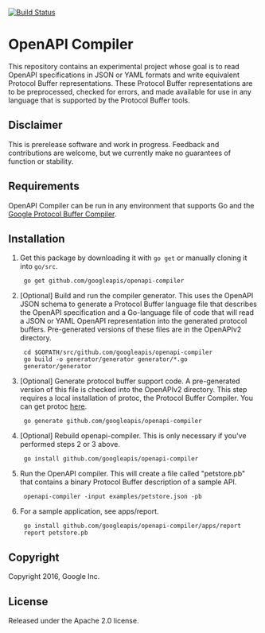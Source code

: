 [![Build Status](https://travis-ci.org/googleapis/openapi-compiler.svg?branch=master)](https://travis-ci.org/googleapis/openapi-compiler)

# OpenAPI Compiler

This repository contains an experimental project whose goal is to
read OpenAPI specifications in JSON or YAML formats and write 
equivalent Protocol Buffer representations. 
These Protocol Buffer representations are to be
preprocessed, checked for errors, and made available for use in any
language that is supported by the Protocol Buffer tools.

## Disclaimer

This is prerelease software and work in progress. Feedback and
contributions are welcome, but we currently make no guarantees of
function or stability.

## Requirements

OpenAPI Compiler can be run in any environment that supports Go
and the [Google Protocol Buffer Compiler](https://github.com/google/protobuf).

## Installation

1. Get this package by downloading it with `go get` or manually cloning it into `go/src`.

        go get github.com/googleapis/openapi-compiler
	
2. [Optional] Build and run the compiler generator. 
This uses the OpenAPI JSON schema to generate a Protocol Buffer language file 
that describes the OpenAPI specification and a Go-language file of code that 
will read a JSON or YAML OpenAPI representation into the generated protocol 
buffers. Pre-generated versions of these files are in the OpenAPIv2 directory.

        cd $GOPATH/src/github.com/googleapis/openapi-compiler
        go build -o generator/generator generator/*.go
        generator/generator

3. [Optional] Generate protocol buffer support code. 
A pre-generated version of this file is checked into the OpenAPIv2 directory.
This step requires a local installation of protoc, the Protocol Buffer Compiler.
You can get protoc [here](https://github.com/google/protobuf).

        go generate github.com/googleapis/openapi-compiler

4. [Optional] Rebuild openapi-compiler. This is only necessary if you've performed steps
2 or 3 above.

        go install github.com/googleapis/openapi-compiler

5. Run the OpenAPI compiler. This will create a file called "petstore.pb" that contains a binary
Protocol Buffer description of a sample API.

        openapi-compiler -input examples/petstore.json -pb

6. For a sample application, see apps/report.

        go install github.com/googleapis/openapi-compiler/apps/report
		report petstore.pb

## Copyright

Copyright 2016, Google Inc.

## License

Released under the Apache 2.0 license.
